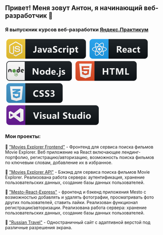 ## Привет! Меня зовут Антон, я начинающий веб-разработчик 👋
### Я выпускник курсов веб-разработки [Яндекс.Практикум](https://praktikum.yandex.ru/)



<p align="left">
  <!-- For more icons please follow  https://github.com/MikeCodesDotNET/ColoredBadges -->
  <img src="help/js.svg" alt="js" style="vertical-align:top; margin:4px">
  <img src="help/react.svg" alt="react" style="vertical-align:top; margin:4px">
  <img src="help/nodejs.svg" alt="nodejs" style="vertical-align:top; margin:4px">
  <img src="help/html.svg" alt="html" style="vertical-align:top; margin:4px">
  <img src="help/css3.svg" alt="css3" style="vertical-align:top; margin:4px">
  <img src="help/visualstudio.svg" alt="vs" style="vertical-align:top; margin:4px">
</p>

### Мои проекты:

🔵 ["Movies Explorer Frontend"](https://github.com/Aveor/movies-explorer-frontend) - 
Фронтенд для сервиса поиска фильмов Movie Explorer.
Веб приложение на React включающее лендинг-портфолио, регистрацию/авторизацию, возможность поиска фильмов по ключевым словам, добавление их в избранное. 

🔵 ["Movies Explorer API"](https://github.com/Aveor/movies-explorer-api-deploy ) - Бэкэнд для сервиса поиска фильмов Movie Explorer. Реализована работа сервера: аутентификация, хранение пользовательских данных, создание базы данных пользователей.

🔵 ["Mesto-React-Express"](https://github.com/Aveor/react-mesto-api-full) - фронтенд и бэкенд приложения Mesto с возможностью добавлять и удалять фотографии, просматривать фото других пользователей, ставить лайки. Реализован функционал регистрации/авторизации. Реализована работа сервера: хранение пользовательских данных, создание базы данных пользователей.

🔵 ["Russian Travel"](https://github.com/Aveor/russian-travel) - Одностраничный сайт с адаптивной верстой под различные разрешения экрана.  

